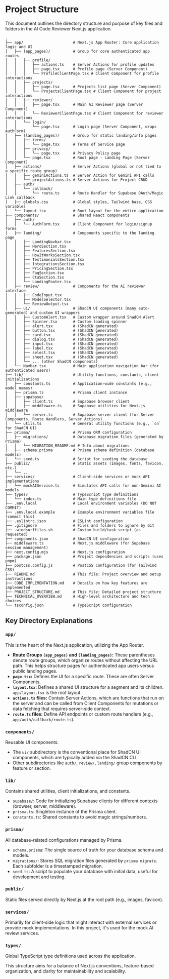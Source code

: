 # Project Structure

This document outlines the directory structure and purpose of key files and folders in the AI Code Reviewer Next.js application.

```
.
├── app/                      # Next.js App Router: Core application logic and UI
│   ├── (app_pages)/          # Group for core authenticated app routes
│   │   ├── profile/
│   │   │   ├── actions.ts    # Server Actions for profile updates
│   │   │   ├── page.tsx      # Profile page (Server Component)
│   │   │   └── ProfileClientPage.tsx # Client Component for profile interactions
│   │   ├── projects/
│   │   │   ├── page.tsx      # Projects list page (Server Component)
│   │   │   └── ProjectsClientPage.tsx # Client Component for project interactions
│   │   ├── reviewer/
│   │   │   ├── page.tsx      # Main AI Reviewer page (Server Component)
│   │   │   └── ReviewerClientPage.tsx # Client Component for reviewer interactions
│   │   └── login/
│   │       └── page.tsx      # Login page (Server Component, wraps AuthForm)
│   ├── (landing_pages)/      # Group for static landing/info pages
│   │   ├── terms/
│   │   │   └── page.tsx      # Terms of Service page
│   │   ├── privacy/
│   │   │   └── page.tsx      # Privacy Policy page
│   │   └── page.tsx          # Root page - Landing Page (Server Component)
│   ├── actions/              # Server Actions (global or not tied to a specific route group)
│   │   ├── geminiActions.ts  # Server Action for Gemini API calls
│   │   └── projectActions.ts # Server Actions for Project CRUD
│   ├── auth/
│   │   └── callback/
│   │       └── route.ts      # Route Handler for Supabase OAuth/Magic Link callback
│   ├── globals.css           # Global styles, Tailwind base, CSS variables
│   └── layout.tsx            # Root layout for the entire application
├── components/               # Shared React components
│   ├── auth/
│   │   └── AuthForm.tsx      # Client Component for login/signup forms
│   ├── landing/              # Components specific to the landing page
│   │   ├── LandingNavbar.tsx
│   │   ├── HeroSection.tsx
│   │   ├── FeaturesSection.tsx
│   │   ├── HowItWorksSection.tsx
│   │   ├── TestimonialsSection.tsx
│   │   ├── IntegrationsSection.tsx
│   │   ├── PricingSection.tsx
│   │   ├── FaqSection.tsx
│   │   ├── CtaSection.tsx
│   │   └── LandingFooter.tsx
│   ├── review/               # Components for the AI reviewer interface
│   │   ├── CodeInput.tsx
│   │   ├── ModelSelector.tsx
│   │   └── ReviewOutput.tsx
│   ├── ui/                   # ShadCN UI components (many auto-generated) and custom UI wrappers
│   │   ├── CustomAlert.tsx   # Custom wrapper around ShadCN Alert
│   │   ├── Spinner.tsx       # Custom loading spinner
│   │   ├── alert.tsx         # (ShadCN generated)
│   │   ├── button.tsx        # (ShadCN generated)
│   │   ├── card.tsx          # (ShadCN generated)
│   │   ├── dialog.tsx        # (ShadCN generated)
│   │   ├── input.tsx         # (ShadCN generated)
│   │   ├── label.tsx         # (ShadCN generated)
│   │   ├── select.tsx        # (ShadCN generated)
│   │   ├── sheet.tsx         # (ShadCN generated)
│   │   └── ... (other ShadCN components)
│   └── Navbar.tsx            # Main application navigation bar (for authenticated users)
├── lib/                      # Utility functions, constants, client initializations
│   ├── constants.ts          # Application-wide constants (e.g., model names)
│   ├── prisma.ts             # Prisma client instance
│   ├── supabase/
│   │   ├── client.ts         # Supabase browser client
│   │   ├── middleware.ts     # Supabase utilities for Next.js middleware
│   │   └── server.ts         # Supabase server client (for Server Components, Route Handlers, Server Actions)
│   └── utils.ts              # General utility functions (e.g., `cn` for ShadCN UI)
├── prisma/                   # Prisma ORM configuration
│   ├── migrations/           # Database migration files (generated by Prisma)
│   │   └── MIGRATION_README.md # Info about migrations
│   ├── schema.prisma         # Prisma schema definition (database models)
│   └── seed.ts               # Script for seeding the database
├── public/                   # Static assets (images, fonts, favicon, etc.)
│   └── ...
├── services/                 # Client-side services or mock API implementations
│   └── mockAIService.ts      # Simulates API calls for non-Gemini AI models
├── types/                    # TypeScript type definitions
│   └── index.ts              # Main type definitions file
├── .env.local                # Local environment variables (DO NOT COMMIT)
├── .env.local.example        # Example environment variables file (commit this)
├── .eslintrc.json            # ESLint configuration
├── .gitignore                # Files and folders to ignore by Git
├── .windsurffiles.sh         # Custom build/task script (as requested)
├── components.json           # ShadCN UI configuration
├── middleware.ts             # Next.js middleware (for Supabase session management)
├── next.config.mjs           # Next.js configuration
├── package.json              # Project dependencies and scripts (uses pnpm)
├── postcss.config.js         # PostCSS configuration (for Tailwind CSS)
├── README.md                 # This file: Project overview and setup instructions
├── CODE_IMPLEMENTATION.md    # Details on how key features are implemented
├── PROJECT_STRUCTURE.md      # This file: Detailed project structure
├── TECHNICAL_OVERVIEW.md     # High-level architecture and tech choices
└── tsconfig.json             # TypeScript configuration
```

## Key Directory Explanations

### `app/`

This is the heart of the Next.js application, utilizing the App Router.

- **Route Groups `(app_pages)` and `(landing_pages)`:** These parentheses denote route groups, which organize routes without affecting the URL path. This helps structure pages for authenticated app users versus public landing pages.
- **`page.tsx`:** Defines the UI for a specific route. These are often Server Components.
- **`layout.tsx`:** Defines a shared UI structure for a segment and its children. `app/layout.tsx` is the root layout.
- **`actions.ts` files:** Contain Server Actions, which are functions that run on the server and can be called from Client Components for mutations or data fetching that requires server-side context.
- **`route.ts` files:** Define API endpoints or custom route handlers (e.g., `app/auth/callback/route.ts`).

### `components/`

Reusable UI components.

- The `ui/` subdirectory is the conventional place for ShadCN UI components, which are typically added via the ShadCN CLI.
- Other subdirectories like `auth/`, `review/`, `landing/` group components by feature or section.

### `lib/`

Contains shared utilities, client initializations, and constants.

- `supabase/`: Code for initializing Supabase clients for different contexts (browser, server, middleware).
- `prisma.ts`: Singleton instance of the Prisma client.
- `constants.ts`: Shared constants to avoid magic strings/numbers.

### `prisma/`

All database-related configurations managed by Prisma.

- `schema.prisma`: The single source of truth for your database schema and models.
- `migrations/`: Stores SQL migration files generated by `prisma migrate`. Each subfolder is a timestamped migration.
- `seed.ts`: A script to populate your database with initial data, useful for development and testing.

### `public/`

Static files served directly by Next.js at the root path (e.g., images, favicon).

### `services/`

Primarily for client-side logic that might interact with external services or provide mock implementations. In this project, it's used for the mock AI review services.

### `types/`

Global TypeScript type definitions used across the application.

This structure aims for a balance of Next.js conventions, feature-based organization, and clarity for maintainability and scalability.
